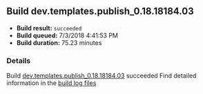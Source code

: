 ## Build dev.templates.publish_0.18.18184.03
- **Build result:** `succeeded`
- **Build queued:** 7/3/2018 4:41:53 PM
- **Build duration:** 75.23 minutes
### Details
Build [dev.templates.publish_0.18.18184.03](https://winappstudio.visualstudio.com/web/build.aspx?pcguid=a4ef43be-68ce-4195-a619-079b4d9834c2&builduri=vstfs%3a%2f%2f%2fBuild%2fBuild%2f25967) succeeded
Find detailed information in the [build log files](https://uwpctdiags.blob.core.windows.net/buildlogs/dev.templates.publish_0.18.18184.03_logs.zip)

